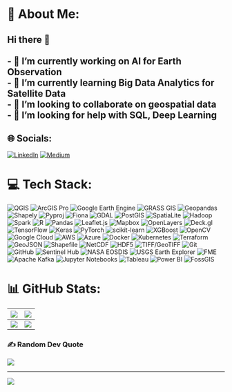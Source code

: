 # 💫 About Me:
## Hi there 👋<br><br>- 🔭 I’m currently working on AI for Earth Observation <br>- 🌱 I’m currently learning Big Data Analytics for Satellite Data <br>- 👯 I’m looking to collaborate on geospatial data<br>- 🤔 I’m looking for help with SQL, Deep Learning<br>

## 🌐 Socials:
[![LinkedIn](https://img.shields.io/badge/LinkedIn-%230077B5.svg?logo=linkedin&logoColor=white)](https://linkedin.com/in/https://www.linkedin.com/in/bvek/) [![Medium](https://img.shields.io/badge/Medium-12100E?logo=medium&logoColor=white)](https://medium.com/@https://bvek.medium.com/) 

# 💻 Tech Stack:
![QGIS](https://img.shields.io/badge/QGIS-%233B4A3A.svg?style=for-the-badge&logo=qgis&logoColor=white) ![ArcGIS Pro](https://img.shields.io/badge/ArcGIS%20Pro-%234F6D97.svg?style=for-the-badge&logo=esri&logoColor=white) ![Google Earth Engine](https://img.shields.io/badge/Google%20Earth%20Engine-%23C6D93C.svg?style=for-the-badge&logo=google&logoColor=white) ![GRASS GIS](https://img.shields.io/badge/GRASS%20GIS-%231D6A6D.svg?style=for-the-badge&logo=grass&logoColor=white) ![Geopandas](https://img.shields.io/badge/Geopandas-%23F23F44.svg?style=for-the-badge&logo=python&logoColor=white) ![Shapely](https://img.shields.io/badge/Shapely-%230DA3C0.svg?style=for-the-badge&logo=python&logoColor=white) ![Pyproj](https://img.shields.io/badge/Pyproj-%23FF3300.svg?style=for-the-badge&logo=python&logoColor=white) ![Fiona](https://img.shields.io/badge/Fiona-%23C4A500.svg?style=for-the-badge&logo=python&logoColor=white) ![GDAL](https://img.shields.io/badge/GDAL-%23032A32.svg?style=for-the-badge&logo=gdal&logoColor=white) ![PostGIS](https://img.shields.io/badge/PostGIS-%232C3E50.svg?style=for-the-badge&logo=postgresql&logoColor=white) ![SpatiaLite](https://img.shields.io/badge/SpatiaLite-%236B4226.svg?style=for-the-badge&logo=sqlite&logoColor=white) ![Hadoop](https://img.shields.io/badge/Apache%20Hadoop-%234F4F4F.svg?style=for-the-badge&logo=apachehadoop&logoColor=white) ![Spark](https://img.shields.io/badge/Apache%20Spark-%23FF5800.svg?style=for-the-badge&logo=apachespark&logoColor=white) ![R](https://img.shields.io/badge/R-%23276DC3.svg?style=for-the-badge&logo=r&logoColor=white) ![Pandas](https://img.shields.io/badge/Pandas-%23150458.svg?style=for-the-badge&logo=pandas&logoColor=white) ![Leaflet.js](https://img.shields.io/badge/Leaflet.js-%2323B6B5.svg?style=for-the-badge&logo=leaflet&logoColor=white) ![Mapbox](https://img.shields.io/badge/Mapbox-%2302569B.svg?style=for-the-badge&logo=Mapbox&logoColor=white) ![OpenLayers](https://img.shields.io/badge/OpenLayers-%23212222.svg?style=for-the-badge&logo=openlayers&logoColor=white) ![Deck.gl](https://img.shields.io/badge/Deck.gl-%233E3E3E.svg?style=for-the-badge&logo=deck.gl&logoColor=white) ![TensorFlow](https://img.shields.io/badge/TensorFlow-%23FF6F00.svg?style=for-the-badge&logo=TensorFlow&logoColor=white) ![Keras](https://img.shields.io/badge/Keras-%23D00000.svg?style=for-the-badge&logo=Keras&logoColor=white) ![PyTorch](https://img.shields.io/badge/PyTorch-%23EE4C2C.svg?style=for-the-badge&logo=PyTorch&logoColor=white) ![scikit-learn](https://img.shields.io/badge/scikit--learn-%23F7931E.svg?style=for-the-badge&logo=scikit-learn&logoColor=white) ![XGBoost](https://img.shields.io/badge/XGBoost-%23F3D34B.svg?style=for-the-badge&logo=xgboost&logoColor=black) ![OpenCV](https://img.shields.io/badge/OpenCV-%23white.svg?style=for-the-badge&logo=opencv&logoColor=white) ![Google Cloud](https://img.shields.io/badge/GoogleCloud-%234285F4.svg?style=for-the-badge&logo=google-cloud&logoColor=white) ![AWS](https://img.shields.io/badge/AWS-%23FF9900.svg?style=for-the-badge&logo=amazonaws&logoColor=white) ![Azure](https://img.shields.io/badge/Azure-%23008DCD.svg?style=for-the-badge&logo=microsoftazure&logoColor=white) ![Docker](https://img.shields.io/badge/Docker-%230249A0.svg?style=for-the-badge&logo=docker&logoColor=white) ![Kubernetes](https://img.shields.io/badge/Kubernetes-%2334B4E3.svg?style=for-the-badge&logo=kubernetes&logoColor=white) ![Terraform](https://img.shields.io/badge/Terraform-%23623E27.svg?style=for-the-badge&logo=terraform&logoColor=white) ![GeoJSON](https://img.shields.io/badge/GeoJSON-%23BADA55.svg?style=for-the-badge&logo=geojson&logoColor=white) ![Shapefile](https://img.shields.io/badge/Shapefile-%234A92B8.svg?style=for-the-badge&logo=esri&logoColor=white) ![NetCDF](https://img.shields.io/badge/NetCDF-%23A6D4D2.svg?style=for-the-badge&logo=python&logoColor=white) ![HDF5](https://img.shields.io/badge/HDF5-%2345411D.svg?style=for-the-badge&logo=hdf5&logoColor=white) ![TIFF/GeoTIFF](https://img.shields.io/badge/TIFF/GeoTIFF-%23D4D9DD.svg?style=for-the-badge&logo=photopea&logoColor=white) ![Git](https://img.shields.io/badge/git-%23F05033.svg?style=for-the-badge&logo=git&logoColor=white) ![GitHub](https://img.shields.io/badge/github-%23121011.svg?style=for-the-badge&logo=github&logoColor=white) ![Sentinel Hub](https://img.shields.io/badge/Sentinel%20Hub-%236B56A4.svg?style=for-the-badge&logo=sentinelhub&logoColor=white) ![NASA EOSDIS](https://img.shields.io/badge/NASA%20EOSDIS-%23F06D35.svg?style=for-the-badge&logo=nasa&logoColor=white) ![USGS Earth Explorer](https://img.shields.io/badge/USGS%20Earth%20Explorer-%23E6AB3A.svg?style=for-the-badge&logo=usgs&logoColor=white) ![FME](https://img.shields.io/badge/FME-%236A6A6A.svg?style=for-the-badge&logo=fme&logoColor=white) ![Apache Kafka](https://img.shields.io/badge/Apache%20Kafka-%23E81A4E.svg?style=for-the-badge&logo=apachekafka&logoColor=white) ![Jupyter Notebooks](https://img.shields.io/badge/Jupyter%20Notebooks-%23F37626.svg?style=for-the-badge&logo=jupyter&logoColor=white) ![Tableau](https://img.shields.io/badge/Tableau-%23E97627.svg?style=for-the-badge&logo=tableau&logoColor=white) ![Power BI](https://img.shields.io/badge/Power%20BI-%230F9AC9.svg?style=for-the-badge&logo=powerbi&logoColor=white) ![FossGIS](https://img.shields.io/badge/FossGIS-%23424D56.svg?style=for-the-badge&logo=python&logoColor=white)

# 📊 GitHub Stats:
| ![](https://github-readme-stats.vercel.app/api?username=vivekb13&theme=aura_dark&hide_border=false&include_all_commits=false&count_private=false) | ![](https://nirzak-streak-stats.vercel.app/?user=vivekb13&theme=aura_dark&hide_border=false) |
|---|---|
| ![](https://github-readme-stats.vercel.app/api/top-langs/?username=vivekb13&theme=aura_dark&hide_border=false&include_all_commits=false&count_private=false&layout=compact) | ![](https://github-contributor-stats.vercel.app/api?username=vivekb13&limit=5&theme=dark&combine_all_yearly_contributions=true) |

### ✍️ Random Dev Quote
![](https://quotes-github-readme.vercel.app/api?type=horizontal&theme=radical)

---
[![](https://visitcount.itsvg.in/api?id=vivekb13&icon=2&color=3)](https://visitcount.itsvg.in)

<!-- Proudly created with GPRM ( https://gprm.itsvg.in ) --> 
